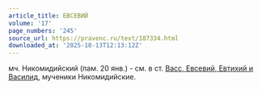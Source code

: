 ```yaml
---
article_title: ЕВСЕВИЙ
volume: '17'
page_numbers: '245'
source_url: https://pravenc.ru/text/187334.html
downloaded_at: '2025-10-13T12:13:12Z'
---
```


мч. Никомидийский (пам. 20 янв.) - см. в ст. [Васс, Евсевий, Евтихий и Василид](<https://pravenc.ru/text/Васс  Евсевий  Евтихий и Василид.html>), мученики Никомидийские.
